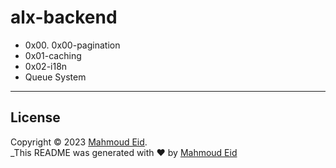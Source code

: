 # alx-backend


- 0x00. 0x00-pagination
- 0x01-caching
- 0x02-i18n
- Queue System
--- 

## License

Copyright © 2023 [Mahmoud Eid](https://github.com/Mado007).<br />
_This README was generated with ❤️ by [Mahmoud Eid](https://github.com/Mado007)